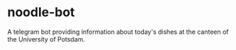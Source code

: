 # noodle-bot
A telegram bot providing information about today's dishes at the canteen of the University of Potsdam.
